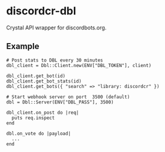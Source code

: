 # discordcr-dbl

Crystal API wrapper for discordbots.org.

## Example

```crystal
# Post stats to DBL every 30 minutes
dbl_client = Dbl::Client.new(ENV["DBL_TOKEN"], client)

dbl_client.get_bot(id)
dbl_client.get_bot_stats(id)
dbl_client.get_bots({ "search" => "library: discordcr" })

# Start webhook server on port  3500 (default)
dbl = Dbl::Server(ENV["DBL_PASS"], 3500)

dbl_client.on_post do |req|
  puts req.inspect
end

dbl.on_vote do |payload|
  ...
end
```
